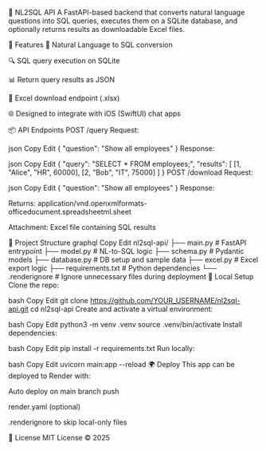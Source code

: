 📡 NL2SQL API
A FastAPI-based backend that converts natural language questions into SQL queries, executes them on a SQLite database, and optionally returns results as downloadable Excel files.

🚀 Features
🧠 Natural Language to SQL conversion

🔍 SQL query execution on SQLite

📊 Return query results as JSON

📁 Excel download endpoint (.xlsx)

🌐 Designed to integrate with iOS (SwiftUI) chat apps

📦 API Endpoints
POST /query
Request:

json
Copy
Edit
{
  "question": "Show all employees"
}
Response:

json
Copy
Edit
{
  "query": "SELECT * FROM employees;",
  "results": [
    [1, "Alice", "HR", 60000],
    [2, "Bob", "IT", 75000]
  ]
}
POST /download
Request:

json
Copy
Edit
{
  "question": "Show all employees"
}
Response:

Returns: application/vnd.openxmlformats-officedocument.spreadsheetml.sheet

Attachment: Excel file containing SQL results

📁 Project Structure
graphql
Copy
Edit
nl2sql-api/
├── main.py             # FastAPI entrypoint
├── model.py            # NL-to-SQL logic
├── schema.py           # Pydantic models
├── database.py         # DB setup and sample data
├── excel.py            # Excel export logic
├── requirements.txt    # Python dependencies
└── .renderignore       # Ignore unnecessary files during deployment
🧪 Local Setup
Clone the repo:

bash
Copy
Edit
git clone https://github.com/YOUR_USERNAME/nl2sql-api.git
cd nl2sql-api
Create and activate a virtual environment:

bash
Copy
Edit
python3 -m venv .venv
source .venv/bin/activate
Install dependencies:

bash
Copy
Edit
pip install -r requirements.txt
Run locally:

bash
Copy
Edit
uvicorn main:app --reload
🌍 Deploy
This app can be deployed to Render with:

Auto deploy on main branch push

render.yaml (optional)

.renderignore to skip local-only files

📄 License
MIT License © 2025
